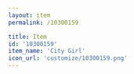 ```yaml
---
layout: item
permalink: /10300159

title: Item
id: '10300159'
item_name: 'City Girl'
icon_url: 'customize/10300159.png'
---
```

